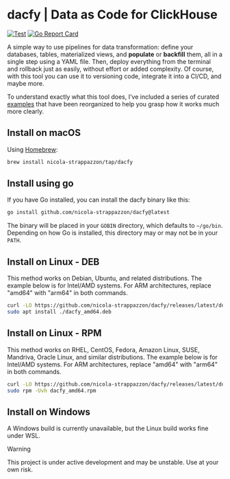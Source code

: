 # dacfy | Data as Code for ClickHouse

[![Test](https://github.com/nicola-strappazzon/dacfy/actions/workflows/test.yaml/badge.svg?branch=main)](https://github.com/nicola-strappazzon/dacfy/actions/workflows/test.yaml)
[![Go Report Card](https://goreportcard.com/badge/github.com/nicola-strappazzon/dacfy)](https://goreportcard.com/report/github.com/nicola-strappazzon/dacfy)

A simple way to use pipelines for data transformation: define your databases, tables, materialized views, and **populate** or **backfill** them, all in a single step using a YAML file. Then, deploy everything from the terminal and rollback just as easily, without effort or added complexity. Of course, with this tool you can use it to versioning code, integrate it into a CI/CD, and maybe more.

To understand exactly what this tool does, I’ve included a series of curated [examples](https://github.com/nicola-strappazzon/cht/tree/main/examples) that have been reorganized to help you grasp how it works much more clearly.

## Install on macOS

Using [Homebrew](https://brew.sh/):

```bash
brew install nicola-strappazzon/tap/dacfy
```

## Install using go

If you have Go installed, you can install the dacfy binary like this:

```bash
go install github.com/nicola-strappazzon/dacfy@latest
```

The binary will be placed in your `GOBIN` directory, which defaults to `~/go/bin`. Depending on how Go is installed, this directory may or may not be in your `PATH`.

## Install on Linux - DEB

This method works on Debian, Ubuntu, and related distributions. The example below is for Intel/AMD systems. For ARM architectures, replace "amd64" with "arm64" in both commands.

```bash
curl -LO https://github.com/nicola-strappazzon/dacfy/releases/latest/download/dacfy_amd64.deb
sudo apt install ./dacfy_amd64.deb
```

## Install on Linux - RPM

This method works on RHEL, CentOS, Fedora, Amazon Linux, SUSE, Mandriva, Oracle Linux, and similar distributions. The example below is for Intel/AMD systems. For ARM architectures, replace "amd64" with "arm64" in both commands.

```bash
curl -LO https://github.com/nicola-strappazzon/dacfy/releases/latest/download/dacfy_amd64.rpm
sudo rpm -Uvh dacfy_amd64.rpm
```

## Install on Windows

A Windows build is currently unavailable, but the Linux build works fine under WSL.

> [!WARNING]
> This project is under active development and may be unstable. Use at your own risk.
